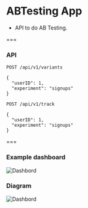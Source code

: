 # ABTesting App

- API to do AB Testing.

===
### API

`POST /api/v1/variants`
```
{
  "userID": 1,
  "experiment": "signups"
}
```


`POST /api/v1/track`
```
{
  "userID": 1,
  "experiment": "signups"
}
```

===

### Example dashboard
![Dashbord](https://github.com/duriana/Duriana-ABTesting/blob/master/Dashbord.png)

### Diagram
![Dashbord](https://github.com/duriana/Duriana-ABTesting/blob/master/diagram.png)
